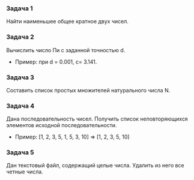 ### Задача 1
Найти наименьшее общее кратное двух чисел.

### Задача 2
Вычислить число Пи c заданной точностью d.
* Пример: при d = 0.001,  c= 3.141.

### Задача 3
Составить список простых множителей натурального числа N.

### Задача 4
Дана последовательность чисел. Получить список неповторяющихся элементов исходной последовательности.
* Пример: [1, 2, 3, 5, 1, 5, 3, 10] => [1, 2, 3, 5, 10]

### Задача 5
Дан текстовый файл, содержащий целые числа. Удалить из него все четные числа. 

